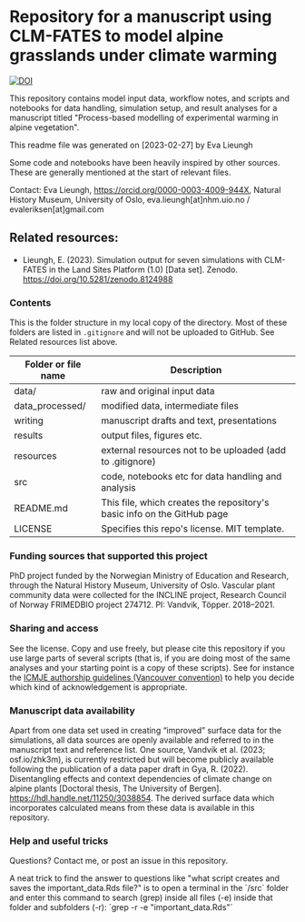 # Repository for a manuscript using CLM-FATES to model alpine grasslands under climate warming

[![DOI](https://zenodo.org/badge/267775364.svg)](https://zenodo.org/doi/10.5281/zenodo.10036318)

This repository contains model input data, workflow notes, and scripts and notebooks for data handling, simulation setup, and result analyses for a manuscript titled "Process-based modelling of experimental warming in alpine vegetation". 

This readme file was generated on [2023-02-27] by Eva Lieungh

Some code and notebooks have been heavily inspired by other sources. These are generally mentioned at the start of relevant files.

Contact:
Eva Lieungh,
https://orcid.org/0000-0003-4009-944X,
Natural History Museum, University of Oslo,
eva.lieungh[at]nhm.uio.no /
evaleriksen[at]gmail.com

## Related resources:

- Lieungh, E. (2023). Simulation output for seven simulations with CLM-FATES in the Land Sites Platform (1.0) [Data set]. Zenodo. https://doi.org/10.5281/zenodo.8124988

### Contents

This is the folder structure in my local copy of the directory. Most of these folders are listed in `.gitignore` and will not be uploaded to GitHub. See Related resources list above.

| Folder or file name | Description       |
| ------------------- | ----------- |
| data/ | raw and original input data |
| data_processed/ | modified data, intermediate files |
| writing | manuscript drafts and text, presentations |
| results | output files, figures etc. |
| resources | external resources not to be uploaded (add to .gitignore) |
| src   | code, notebooks etc for data handling and analysis |
| README.md | This file, which creates the repository's basic info on the GitHub page |
| LICENSE | Specifies this repo's license. MIT template. |

### Funding sources that supported this project

PhD project funded by the Norwegian Ministry of Education and Research, through the Natural History Museum, University of Oslo. Vascular plant community data were collected for the INCLINE project, Research Council of Norway FRIMEDBIO project 274712. PI: Vandvik, Töpper. 2018–2021. 

### Sharing and access

See the license. Copy and use freely, but please cite this repository if you use large parts of several scripts (that is, if you are doing most of the same analyses and your starting point is a copy of these scripts). See for instance the [ICMJE authorship guidelines (Vancouver convention)](https://www.icmje.org/recommendations/browse/roles-and-responsibilities/defining-the-role-of-authors-and-contributors.html) to help you decide which kind of acknowledgement is appropriate. 

### Manuscript data availability

Apart from one data set used in creating “improved” surface data for the simulations, all data sources are openly available and referred to in the manuscript text and reference list. One source, Vandvik et al. (2023; osf.io/zhk3m), is currently restricted but will become publicly available following the publication of a data paper draft in Gya, R. (2022). Disentangling effects and context dependencies of climate change on alpine plants [Doctoral thesis, The University of Bergen]. https://hdl.handle.net/11250/3038854. The derived surface data which incorporates calculated means from these data is available in this repository.

### Help and useful tricks

Questions? Contact me, or post an issue in this repository. 

A neat trick to find the answer to questions like "what script creates and saves the important_data.Rds file?" is to open a terminal in the ´/src´ folder and enter this command to search (grep) inside all files (-e) inside that folder and subfolders (-r): ´grep -r -e "important_data.Rds"´
